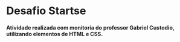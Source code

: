 # Desafio Startse

#### Atividade realizada com monitoria do professor Gabriel Custodio, utilizando elementos de HTML e CSS.
